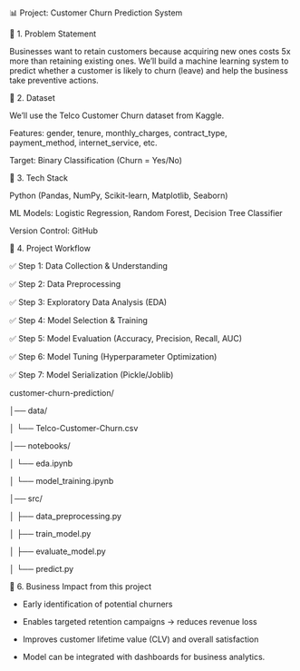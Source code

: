 📊 Project: Customer Churn Prediction System 


🔹 1. Problem Statement

Businesses want to retain customers because acquiring new ones costs 5x more than retaining existing ones.
We’ll build a machine learning system to predict whether a customer is likely to churn (leave) and help the business take preventive actions.

🔹 2. Dataset

We’ll use the Telco Customer Churn dataset from Kaggle.

Features: gender, tenure, monthly_charges, contract_type, payment_method, internet_service, etc.

Target: Binary Classification (Churn = Yes/No)

🔹 3. Tech Stack

Python (Pandas, NumPy, Scikit-learn, Matplotlib, Seaborn)

ML Models: Logistic Regression, Random Forest, Decision Tree Classifier

Version Control: GitHub



🔹 4. Project Workflow

✅ Step 1: Data Collection & Understanding

✅ Step 2: Data Preprocessing

✅ Step 3: Exploratory Data Analysis (EDA)

✅ Step 4: Model Selection & Training

✅ Step 5: Model Evaluation (Accuracy, Precision, Recall, AUC)

✅ Step 6: Model Tuning (Hyperparameter Optimization)

✅ Step 7: Model Serialization (Pickle/Joblib)


customer-churn-prediction/

│── data/

│   └── Telco-Customer-Churn.csv

│── notebooks/

│   └── eda.ipynb

│   └── model_training.ipynb

│── src/

│   ├── data_preprocessing.py

│   ├── train_model.py

│   ├── evaluate_model.py

│   └── predict.py





🔹 6. Business Impact from this project

* Early identification of potential churners

* Enables targeted retention campaigns → reduces revenue loss

* Improves customer lifetime value (CLV) and overall satisfaction

* Model can be integrated with dashboards for business analytics.


